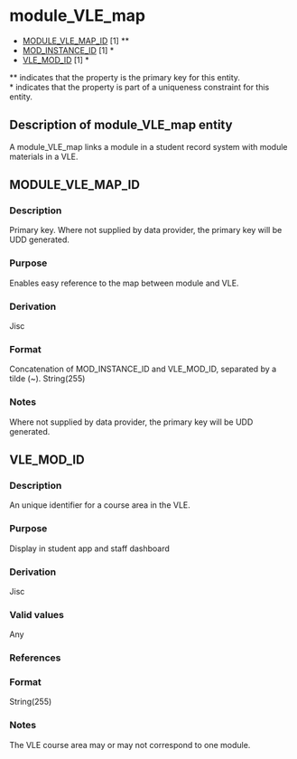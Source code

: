 # module_VLE_map

*  [MODULE_VLE_MAP_ID](#module_vle_map_id) [1] **
*  [MOD_INSTANCE_ID](module_instance.md#mod_instance_id) [1] *
*  [VLE_MOD_ID](#vle_mod_id) [1] *

\** indicates that the property is the primary key for this entity.  
\* indicates that the property is part of a uniqueness constraint for this entity.

## Description of module_VLE_map entity
A module_VLE_map links a module in a student record system with module materials in a VLE.

## MODULE_VLE_MAP_ID
### Description
Primary key. Where not supplied by data provider, the primary key will be UDD generated.

### Purpose
Enables easy reference to the map between module and VLE.

### Derivation
Jisc

### Format
Concatenation of MOD_INSTANCE_ID and VLE_MOD_ID, separated by a tilde (~).
String(255)

### Notes
Where not supplied by data provider, the primary key will be UDD generated.


## VLE_MOD_ID
### Description
An unique identifier for a course area in the VLE. 

### Purpose
Display in student app and staff dashboard

### Derivation
Jisc

### Valid values
Any

### References

### Format
String(255)

### Notes
The VLE course area may or may not correspond to one module.

